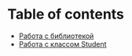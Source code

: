 # Table of contents

* [Работа с библиотекой](README.md)
* [Работа с классом Student](rabota-s-klassom-student.md)
